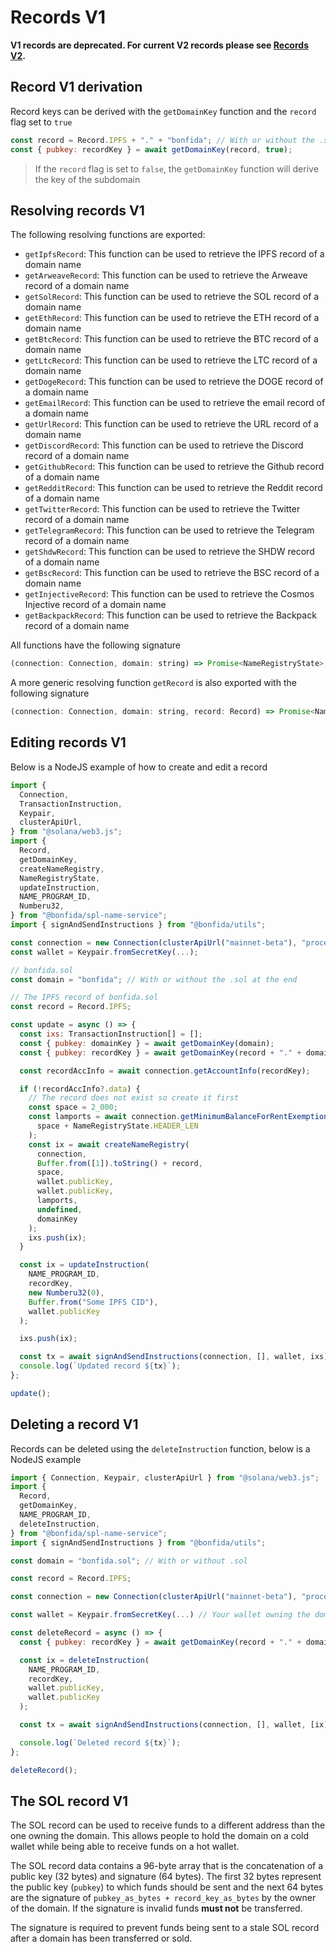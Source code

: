 # Records V1

**V1 records are deprecated. For current V2 records please see [Records V2](./records-v2.md).**

## Record V1 derivation

Record keys can be derived with the `getDomainKey` function and the `record` flag set to `true`

```js
const record = Record.IPFS + "." + "bonfida"; // With or without the .sol at the end
const { pubkey: recordKey } = await getDomainKey(record, true);
```

> If the `record` flag is set to `false`, the `getDomainKey` function will derive the key of the subdomain

## Resolving records V1

The following resolving functions are exported:

- `getIpfsRecord`: This function can be used to retrieve the IPFS record of a domain name
- `getArweaveRecord`: This function can be used to retrieve the Arweave record of a domain name
- `getSolRecord`: This function can be used to retrieve the SOL record of a domain name
- `getEthRecord`: This function can be used to retrieve the ETH record of a domain name
- `getBtcRecord`: This function can be used to retrieve the BTC record of a domain name
- `getLtcRecord`: This function can be used to retrieve the LTC record of a domain name
- `getDogeRecord`: This function can be used to retrieve the DOGE record of a domain name
- `getEmailRecord`: This function can be used to retrieve the email record of a domain name
- `getUrlRecord`: This function can be used to retrieve the URL record of a domain name
- `getDiscordRecord`: This function can be used to retrieve the Discord record of a domain name
- `getGithubRecord`: This function can be used to retrieve the Github record of a domain name
- `getRedditRecord`: This function can be used to retrieve the Reddit record of a domain name
- `getTwitterRecord`: This function can be used to retrieve the Twitter record of a domain name
- `getTelegramRecord`: This function can be used to retrieve the Telegram record of a domain name
- `getShdwRecord`: This function can be used to retrieve the SHDW record of a domain name
- `getBscRecord`: This function can be used to retrieve the BSC record of a domain name
- `getInjectiveRecord`: This function can be used to retrieve the Cosmos Injective record of a domain name
- `getBackpackRecord`: This function can be used to retrieve the Backpack record of a domain name

All functions have the following signature

```js
(connection: Connection, domain: string) => Promise<NameRegistryState>
```

A more generic resolving function `getRecord` is also exported with the following signature

```js
(connection: Connection, domain: string, record: Record) => Promise<NameRegistryState>
```

## Editing records V1

Below is a NodeJS example of how to create and edit a record

```js
import {
  Connection,
  TransactionInstruction,
  Keypair,
  clusterApiUrl,
} from "@solana/web3.js";
import {
  Record,
  getDomainKey,
  createNameRegistry,
  NameRegistryState,
  updateInstruction,
  NAME_PROGRAM_ID,
  Numberu32,
} from "@bonfida/spl-name-service";
import { signAndSendInstructions } from "@bonfida/utils";

const connection = new Connection(clusterApiUrl("mainnet-beta"), "processed");
const wallet = Keypair.fromSecretKey(...);

// bonfida.sol
const domain = "bonfida"; // With or without the .sol at the end

// The IPFS record of bonfida.sol
const record = Record.IPFS;

const update = async () => {
  const ixs: TransactionInstruction[] = [];
  const { pubkey: domainKey } = await getDomainKey(domain);
  const { pubkey: recordKey } = await getDomainKey(record + "." + domain, true);

  const recordAccInfo = await connection.getAccountInfo(recordKey);

  if (!recordAccInfo?.data) {
    // The record does not exist so create it first
    const space = 2_000;
    const lamports = await connection.getMinimumBalanceForRentExemption(
      space + NameRegistryState.HEADER_LEN
    );
    const ix = await createNameRegistry(
      connection,
      Buffer.from([1]).toString() + record,
      space,
      wallet.publicKey,
      wallet.publicKey,
      lamports,
      undefined,
      domainKey
    );
    ixs.push(ix);
  }

  const ix = updateInstruction(
    NAME_PROGRAM_ID,
    recordKey,
    new Numberu32(0),
    Buffer.from("Some IPFS CID"),
    wallet.publicKey
  );

  ixs.push(ix);

  const tx = await signAndSendInstructions(connection, [], wallet, ixs);
  console.log(`Updated record ${tx}`);
};

update();
```

## Deleting a record V1

Records can be deleted using the `deleteInstruction` function, below is a NodeJS example

```js
import { Connection, Keypair, clusterApiUrl } from "@solana/web3.js";
import {
  Record,
  getDomainKey,
  NAME_PROGRAM_ID,
  deleteInstruction,
} from "@bonfida/spl-name-service";
import { signAndSendInstructions } from "@bonfida/utils";

const domain = "bonfida.sol"; // With or without .sol

const record = Record.IPFS;

const connection = new Connection(clusterApiUrl("mainnet-beta"), "processed");

const wallet = Keypair.fromSecretKey(...) // Your wallet owning the domain

const deleteRecord = async () => {
  const { pubkey: recordKey } = await getDomainKey(record + "." + domain, true);

  const ix = deleteInstruction(
    NAME_PROGRAM_ID,
    recordKey,
    wallet.publicKey,
    wallet.publicKey
  );

  const tx = await signAndSendInstructions(connection, [], wallet, [ix]);

  console.log(`Deleted record ${tx}`);
};

deleteRecord();
```

## The SOL record V1

The SOL record can be used to receive funds to a different address than the one owning the domain. This allows people to hold the domain on a cold wallet while being able to receive funds on a hot wallet.

The SOL record data contains a 96-byte array that is the concatenation of a public key (32 bytes) and signature (64 bytes). The first 32 bytes represent the public key (`pubkey`) to which funds should be sent and the next 64 bytes are the signature of `pubkey_as_bytes + record_key_as_bytes` by the owner of the domain. If the signature is invalid funds **must not** be transferred.

The signature is required to prevent funds being sent to a stale SOL record after a domain has been transferred or sold.
